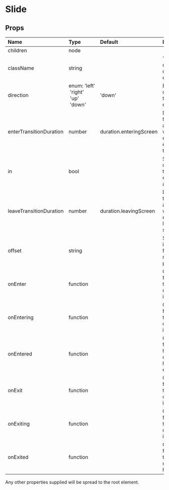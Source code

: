 Slide
=====



Props
-----

| Name | Type | Default | Description |
|:-----|:-----|:--------|:------------|
| children | node |  |  |
| className | string |  | The CSS class name of the root element. |
| direction | enum:&nbsp;'left'<br>&nbsp;'right'<br>&nbsp;'up'<br>&nbsp;'down'<br> | 'down' | Entering direction of the children element. |
| enterTransitionDuration | number | duration.enteringScreen | Duration of the animation when the element is entering the screen. |
| in | bool |  | Show the component; triggers the enter or exit animation. |
| leaveTransitionDuration | number | duration.leavingScreen | Duration of the animation when the element is leaving the screen. |
| offset | string |  | Set to slide in by a fixed number of pixels or %. |
| onEnter | function |  | Callback fired before the component is entering. |
| onEntering | function |  | Callback fired when the component is entering. |
| onEntered | function |  | Callback fired when the component has entered. |
| onExit | function |  | Callback fired before the component is exiting. |
| onExiting | function |  | Callback fired when the component is exiting. |
| onExited | function |  | Callback fired when the component has exited. |

Any other properties supplied will be spread to the root element.
